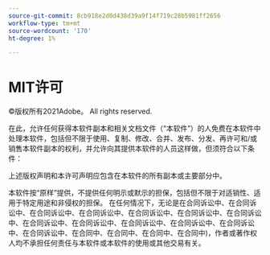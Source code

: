 ```yaml
---
source-git-commit: 8cb918e2d0d438d39a9f14f719c28b5981ff2656
workflow-type: tm+mt
source-wordcount: '170'
ht-degree: 1%

---
```

# MIT许可

©版权所有2021Adobe。 All rights reserved.

在此，允许任何获得本软件副本和相关文档文件（“本软件”）的人免费在本软件中处理本软件，包括但不限于使用、复制、修改、合并、发布、分发、再许可和/或销售本软件副本的权利，并允许向其提供本软件的人员这样做，但须符合以下条件：

上述版权声明和本许可声明应包含在本软件的所有副本或主要部分中。

本软件按“原样”提供，不提供任何明示或默示的担保，包括但不限于对适销性、适用于特定用途和非侵权的担保。 在任何情况下，无论是在合同诉讼中、在合同诉讼中、在合同诉讼中、在合同诉讼中、在合同诉讼中、在合同诉讼中、在合同诉讼中、在合同诉讼中、在合同诉讼中、在合同诉讼中、在合同诉讼中、在合同诉讼中、在合同诉讼中、在合同中、在合同中、在合同中、在合同中)，作者或著作权人均不承担任何责任与本软件或本软件的使用或其他交易有关。
